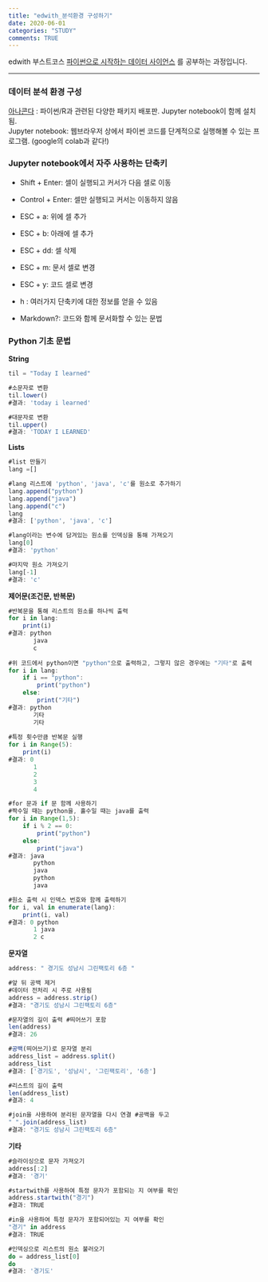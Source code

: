 ```yaml
---
title: "edwith_분석환경 구성하기"
date: 2020-06-01
categories: "STUDY"
comments: TRUE
---
```


edwith 부스트코스 [파이썬으로 시작하는 데이터 사이언스](https://www.edwith.org/boostcourse-ds-510/joinLectures/28137) 를 공부하는 과정입니다.  
  
  --------------------------------------------------------
  
### 데이터 분석 환경 구성

[아나콘다](https://www.anaconda.com/products/individual) : 파이썬/R과 관련된 다양한 패키지 배포판. Jupyter notebook이 함께 설치됨.  
Jupyter notebook: 웹브라우저 상에서 파이썬 코드를 단계적으로 실행해볼 수 있는 프로그램. (google의 colab과 같다!)  
  
   
### Jupyter notebook에서 자주 사용하는 단축키    
* Shift + Enter: 셀이 실행되고 커서가 다음 셀로 이동  
* Control + Enter: 셀만 실행되고 커서는 이동하지 않음  
* ESC + a: 위에 셀 추가  
* ESC + b: 아래에 셀 추가  
* ESC + dd: 셀 삭제  
* ESC + m: 문서 셀로 변경  
* ESC + y: 코드 셀로 변경  
  
* h : 여러가지 단축키에 대한 정보를 얻을 수 있음 
* Markdown?: 코드와 함께 문서화할 수 있는 문법  
  
    
### Python 기초 문법  
**String**  
```javascript
til = "Today I learned"

#소문자로 변환
til.lower()
#결과: 'today i learned'

#대문자로 변환
til.upper()
#결과: 'TODAY I LEARNED'
```
  
    
**Lists**  
```javascript
#list 만들기
lang =[]

#lang 리스트에 'python', 'java', 'c'를 원소로 추가하기
lang.append("python")
lang.append("java")
lang.append("c")
lang
#결과: ['python', 'java', 'c']

#lang이라는 변수에 담겨있는 원소를 인덱싱을 통해 가져오기
lang[0]
#결과: 'python'

#마지막 원소 가져오기
lang[-1] 
#결과: 'c' 
```
  
    
**제어문(조건문, 반복문)**  
```javascript
#반복문을 통해 리스트의 원소를 하나씩 출력
for i in lang:
    print(i)
#결과: python
       java
       c
   
#위 코드에서 python이면 "python"으로 출력하고, 그렇지 않은 경우에는 "기타"로 출력
for i in lang:
    if i == "python":
        print("python")
    else:
        print("기타")
#결과: python
       기타
       기타
       
#특정 횟수만큼 반복문 실행
for i in Range(5):
    print(i)
#결과: 0
       1
       2
       3
       4

#for 문과 if 문 함께 사용하기
#짝수일 때는 python을, 홀수일 때는 java를 출력
for i in Range(1,5):
    if i % 2 == 0:
        print("python")
    else:
        print("java")
#결과: java
       python
       java
       python
       java

#원소 출력 시 인덱스 번호와 함께 출력하기
for i, val in enumerate(lang):
    print(i, val)
#결과: 0 python
       1 java
       2 c
```
   
     
**문자열**    
```javascript
address: " 경기도 성남시 그린팩토리 6층 "

#앞 뒤 공백 제거
#데이터 전처리 시 주로 사용됨
address = address.strip()
#결과: "경기도 성남시 그린팩토리 6층"

#문자열의 길이 출력 #띄어쓰기 포함
len(address)
#결과: 26

#공백(띄어쓰기)로 문자열 분리
address_list = address.split()
address_list
#결과: ['경기도', '성남시', '그린팩토리', '6층']

#리스트의 길이 출력
len(address_list)
#결과: 4

#join을 사용하여 분리된 문자열을 다시 연결 #공백을 두고
" ".join(address_list)
#결과: "경기도 성남시 그린팩토리 6층"
```
  
    
**기타**
```javascript
#슬라이싱으로 문자 가져오기
address[:2]
#결과: '경기'

#startwith를 사용하여 특정 문자가 포함되는 지 여부를 확인
address.startwith("경기")
#결과: TRUE

#in을 사용하여 특정 문자가 포함되어있는 지 여부를 확인
"경기" in address
#결과: TRUE

#인덱싱으로 리스트의 원소 불러오기
do = address_list[0]
do
#결과: '경기도'
```

